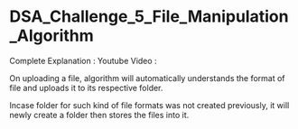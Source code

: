 # DSA_Challenge_5_File_Manipulation_Algorithm

Complete Explanation : Youtube Video :

On uploading a file, algorithm will automatically understands the format of file and uploads it to its respective folder. 

Incase folder for such kind of file formats was not created previously, it will newly create a folder then stores the files into it.
